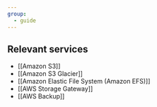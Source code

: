 ```yaml
---
group:
  - guide
---
```

## Relevant services
- [[Amazon S3]]
- [[Amazon S3 Glacier]]
- [[Amazon Elastic File System (Amazon EFS)]]
- [[AWS Storage Gateway]]
- [[AWS Backup]]